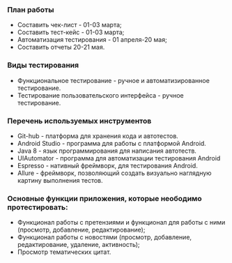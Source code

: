 ### План работы

* Составить чек-лист - 01-03 марта;
* Составить тест-кейс - 01-03 марта;
* Автоматизация тестирования -  01 апреля-20 мая;
* Составить отчеты 20-21 мая.


### Виды тестирования

* Функциональное тестирование - ручное и автоматизированное тестирование.
* Тестирование пользовательского интерфейса - ручное тестирование.


### Перечень используемых инструментов

* Git-hub - платформа для хранения кода и автотестов.
* Android Studio - программа для работы с платформой Android. 
* Java 8 - язык программирования для написания автотеств.
* UIAutomator - программа для автоматизации тестирования Android
* Espresso - нативный фреймворк, для тестирования Android.
* Allure - фреймворк, позволяющий создать визуально наглядную картину выполнения тестов.


### Основные функции приложения, которые неободимо протестировать:

* Функционал работы с претензиями и функционал для работы с ними (просмотр, добавление, редактирование);
* Функционал работы с новостями (просмотр, добавление, редактирование, удаление, активность);
* Просмотр тематических цитат.